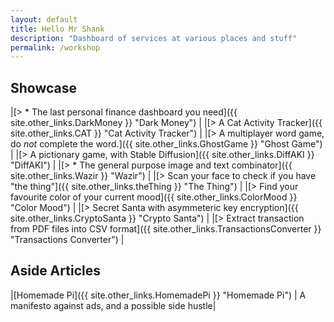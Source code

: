 ```yaml
---
layout: default
title: Hello Mr Shank
description: "Dashboard of services at various places and stuff"
permalink: /workshop
---
```


## Showcase

|[> * The last personal finance dashboard you need]({{ site.other_links.DarkMoney }} "Dark Money") |
|[> A Cat Activity Tracker]({{ site.other_links.CAT }} "Cat Activity Tracker") |
|[> A multiplayer word game, do _not_ complete the word.]({{ site.other_links.GhostGame }} "Ghost Game") |
|[> A pictionary game, with Stable Diffusion]({{ site.other_links.DiffAKI }} "DiffAKI") |
|[> * The general purpose image and text combinator]({{ site.other_links.Wazir }} "Wazir") |
|[> Scan your face to check if you have "the thing"]({{ site.other_links.theThing }} "The Thing") |
|[> Find your favourite color of your current mood]({{ site.other_links.ColorMood }} "Color Mood") | 
|[> Secret Santa with asymmeteric key encryption]({{ site.other_links.CryptoSanta }} "Crypto Santa") |
|[> Extract transaction from PDF files into CSV format]({{ site.other_links.TransactionsConverter }} "Transactions Converter") | 

## Aside Articles

|[Homemade Pi]({{ site.other_links.HomemadePi }} "Homemade Pi") | A manifesto against ads, and a possible side hustle|
